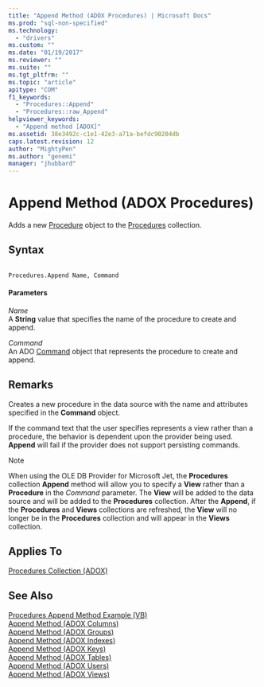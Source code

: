 ```yaml
---
title: "Append Method (ADOX Procedures) | Microsoft Docs"
ms.prod: "sql-non-specified"
ms.technology:
  - "drivers"
ms.custom: ""
ms.date: "01/19/2017"
ms.reviewer: ""
ms.suite: ""
ms.tgt_pltfrm: ""
ms.topic: "article"
apitype: "COM"
f1_keywords: 
  - "Procedures::Append"
  - "Procedures::raw_Append"
helpviewer_keywords: 
  - "Append method [ADOX]"
ms.assetid: 38e3492c-c1e1-42e3-a71a-befdc90204db
caps.latest.revision: 12
author: "MightyPen"
ms.author: "genemi"
manager: "jhubbard"
---
```

# Append Method (ADOX Procedures)
Adds a new [Procedure](../../../ado/reference/adox-api/procedure-object-adox.md) object to the [Procedures](../../../ado/reference/adox-api/procedures-collection-adox.md) collection.  
  
## Syntax  
  
```  
  
Procedures.Append Name, Command  
```  
  
#### Parameters  
 *Name*  
 A **String** value that specifies the name of the procedure to create and append.  
  
 *Command*  
 An ADO [Command](../../../ado/reference/ado-api/command-object-ado.md) object that represents the procedure to create and append.  
  
## Remarks  
 Creates a new procedure in the data source with the name and attributes specified in the **Command** object.  
  
 If the command text that the user specifies represents a view rather than a procedure, the behavior is dependent upon the provider being used. **Append** will fail if the provider does not support persisting commands.  
  
> [!NOTE]
>  When using the OLE DB Provider for Microsoft Jet, the **Procedures** collection **Append** method will allow you to specify a **View** rather than a **Procedure** in the *Command* parameter. The **View** will be added to the data source and will be added to the **Procedures** collection. After the **Append**, if the **Procedures** and **Views** collections are refreshed, the **View** will no longer be in the **Procedures** collection and will appear in the **Views** collection.  
  
## Applies To  
 [Procedures Collection (ADOX)](../../../ado/reference/adox-api/procedures-collection-adox.md)  
  
## See Also  
 [Procedures Append Method Example (VB)](../../../ado/reference/adox-api/procedures-append-method-example-vb.md)   
 [Append Method (ADOX Columns)](../../../ado/reference/adox-api/append-method-adox-columns.md)   
 [Append Method (ADOX Groups)](../../../ado/reference/adox-api/append-method-adox-groups.md)   
 [Append Method (ADOX Indexes)](../../../ado/reference/adox-api/append-method-adox-indexes.md)   
 [Append Method (ADOX Keys)](../../../ado/reference/adox-api/append-method-adox-keys.md)   
 [Append Method (ADOX Tables)](../../../ado/reference/adox-api/append-method-adox-tables.md)   
 [Append Method (ADOX Users)](../../../ado/reference/adox-api/append-method-adox-users.md)   
 [Append Method (ADOX Views)](../../../ado/reference/adox-api/append-method-adox-views.md)